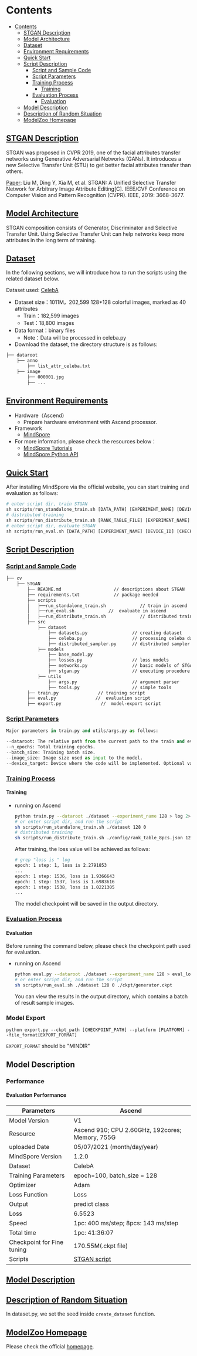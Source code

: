 # Contents

- [Contents](#contents)
    - [STGAN Description](#stgan-description)
    - [Model Architecture](#model-architecture)
    - [Dataset](#dataset)
    - [Environment Requirements](#environment-requirements)
    - [Quick Start](#quick-start)
    - [Script Description](#script-description)
        - [Script and Sample Code](#script-and-sample-code)
        - [Script Parameters](#script-parameters)
        - [Training Process](#training-process)
            - [Training](#training)
        - [Evaluation Process](#evaluation-process)
            - [Evaluation](#evaluation)
    - [Model Description](#model-description)
    - [Description of Random Situation](#description-of-random-situation)
    - [ModelZoo Homepage](#modelzoo-homepage)

## [STGAN Description](#contents)

STGAN was proposed in CVPR 2019, one of the facial attributes transfer networks using Generative Adversarial Networks (GANs). It introduces a new Selective Transfer Unit (STU) to get better facial attributes transfer than others.

[Paper](https://openaccess.thecvf.com/content_CVPR_2019/papers/Liu_STGAN_A_Unified_Selective_Transfer_Network_for_Arbitrary_Image_Attribute_CVPR_2019_paper.pdf): Liu M, Ding Y, Xia M, et al. STGAN: A Unified Selective Transfer Network for Arbitrary Image
Attribute Editing[C]. IEEE/CVF Conference on Computer Vision and Pattern Recognition (CVPR).
IEEE, 2019: 3668-3677.

## [Model Architecture](#contents)

STGAN composition consists of Generator, Discriminator and Selective Transfer Unit. Using Selective Transfer Unit can help networks keep more attributes in the long term of training.

## [Dataset](#contents)

In the following sections, we will introduce how to run the scripts using the related dataset below.

Dataset used: [CelebA](http://mmlab.ie.cuhk.edu.hk/projects/CelebA.html)

- Dataset size：1011M，202,599 128*128 colorful images, marked as 40 attributes
    - Train：182,599 images
    - Test：18,800 images
- Data format：binary files
    - Note：Data will be processed in celeba.py
- Download the dataset, the directory structure is as follows:

```bash
├── dataroot
    ├── anno
        ├── list_attr_celeba.txt
    ├── image
        ├── 000001.jpg
        ├── ...
```

## [Environment Requirements](#contents)

- Hardware（Ascend）
    - Prepare hardware environment with Ascend processor.
- Framework
    - [MindSpore](https://www.mindspore.cn/install/en)
- For more information, please check the resources below：
    - [MindSpore Tutorials](https://www.mindspore.cn/tutorial/training/en/master/index.html)
    - [MindSpore Python API](https://www.mindspore.cn/doc/api_python/en/master/index.html)

## [Quick Start](#contents)

After installing MindSpore via the official website, you can start training and evaluation as follows:

```python
# enter script dir, train STGAN
sh scripts/run_standalone_train.sh [DATA_PATH] [EXPERIMENT_NAME] [DEVICE_ID]
# distributed training
sh scripts/run_distribute_train.sh [RANK_TABLE_FILE] [EXPERIMENT_NAME] [DATA_PATH]
# enter script dir, evaluate STGAN
sh scripts/run_eval.sh [DATA_PATH] [EXPERIMENT_NAME] [DEVICE_ID] [CHECKPOINT_PATH]
```

## [Script Description](#contents)

### [Script and Sample Code](#contents)

```bash
├── cv
    ├── STGAN
        ├── README.md                    // descriptions about STGAN
        ├── requirements.txt             // package needed
        ├── scripts
        │   ├──run_standalone_train.sh             // train in ascend
        │   ├──run_eval.sh             //  evaluate in ascend
        │   ├──run_distribute_train.sh             // distributed train in ascend
        ├── src
            ├── dataset
                ├── datasets.py                 // creating dataset
                ├── celeba.py                   // processing celeba dataset
                ├── distributed_sampler.py      // distributed sampler
            ├── models
                ├── base_model.py
                ├── losses.py                   // loss models
                ├── networks.py                 // basic models of STGAN
                ├── stgan.py                    // executing procedure
            ├── utils
                ├── args.py                     // argument parser
                ├── tools.py                    // simple tools
        ├── train.py               // training script
        ├── eval.py               //  evaluation script
        ├── export.py               //  model-export script
```

### [Script Parameters](#contents)

```python
Major parameters in train.py and utils/args.py as follows:

--dataroot: The relative path from the current path to the train and evaluation datasets.
--n_epochs: Total training epochs.
--batch_size: Training batch size.
--image_size: Image size used as input to the model.
--device_target: Device where the code will be implemented. Optional value is "Ascend".
```

### [Training Process](#contents)

#### Training

- running on Ascend

  ```bash
  python train.py --dataroot ./dataset --experiment_name 128 > log 2>&1 &
  # or enter script dir, and run the script
  sh scripts/run_standalone_train.sh ./dataset 128 0
  # distributed training
  sh scripts/run_distribute_train.sh ./config/rank_table_8pcs.json 128 /data/dataset
  ```

  After training, the loss value will be achieved as follows:

  ```bash
  # grep "loss is " log
  epoch: 1 step: 1, loss is 2.2791853
  ...
  epoch: 1 step: 1536, loss is 1.9366643
  epoch: 1 step: 1537, loss is 1.6983616
  epoch: 1 step: 1538, loss is 1.0221305
  ...
  ```

  The model checkpoint will be saved in the output directory.

### [Evaluation Process](#contents)

#### Evaluation

Before running the command below, please check the checkpoint path used for evaluation.

- running on Ascend

  ```bash
  python eval.py --dataroot ./dataset --experiment_name 128 > eval_log.txt 2>&1 &
  # or enter script dir, and run the script
  sh scripts/run_eval.sh ./dataset 128 0 ./ckpt/generator.ckpt
  ```

  You can view the results in the output directory, which contains a batch of result sample images.

### Model Export

```shell
python export.py --ckpt_path [CHECKPOINT_PATH] --platform [PLATFORM] --file_format[EXPORT_FORMAT]
```

`EXPORT_FORMAT` should be "MINDIR"

## Model Description

### Performance

#### Evaluation Performance

| Parameters                 | Ascend                                                      |
| -------------------------- | ----------------------------------------------------------- |
| Model Version              | V1                                                          |
| Resource                   | Ascend 910; CPU 2.60GHz, 192cores; Memory, 755G             |
| uploaded Date              | 05/07/2021 (month/day/year)                                 |
| MindSpore Version          | 1.2.0                                                       |
| Dataset                    | CelebA                                                      |
| Training Parameters        | epoch=100,  batch_size = 128                                |
| Optimizer                  | Adam                                                        |
| Loss Function              | Loss                                                        |
| Output                     | predict class                                               |
| Loss                       | 6.5523                                                      |
| Speed                      | 1pc: 400 ms/step;  8pcs:  143 ms/step                       |
| Total time                 | 1pc: 41:36:07                                               |
| Checkpoint for Fine tuning | 170.55M(.ckpt file)                                         |
| Scripts                    | [STGAN script](https://gitee.com/mindspore/mindspore/tree/master/model_zoo/research/cv/STGAN) |

## [Model Description](#contents)

## [Description of Random Situation](#contents)

In dataset.py, we set the seed inside ```create_dataset``` function.

## [ModelZoo Homepage](#contents)

Please check the official [homepage](https://gitee.com/mindspore/mindspore/tree/master/model_zoo).
